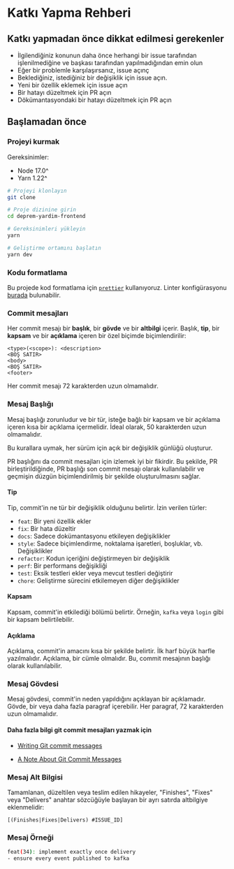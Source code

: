 # Katkı Yapma Rehberi

## Katkı yapmadan önce dikkat edilmesi gerekenler

- İlgilendiğiniz konunun daha önce herhangi bir issue tarafından işlenilmediğine ve başkası tarafından yapılmadığından emin olun
- Eğer bir problemle karşılaşırsanız, issue açınç
- Beklediğiniz, istediğiniz bir değişiklik için issue açın.
- Yeni bir özellik eklemek için issue açın
- Bir hatayı düzeltmek için PR açın
- Dökümantasyondaki bir hatayı düzeltmek için PR açın

## Başlamadan önce

### Projeyi kurmak

Gereksinimler:

- Node 17.0^
- Yarn 1.22^

```bash
# Projeyi klonlayın
git clone

# Proje dizinine girin
cd deprem-yardim-frontend

# Gereksinimleri yükleyin
yarn

# Geliştirme ortamını başlatın
yarn dev
```

### Kodu formatlama

Bu projede kod formatlama için [`prettier`](https://prettier.io/) kullanıyoruz. Linter konfigürasyonu [burada](https://github.com/acikkaynak/deprem-yardim-frontend/blob/main/.prettierrc) bulunabilir.

### Commit mesajları

Her commit mesajı bir **başlık**, bir **gövde** ve bir **altbilgi** içerir. Başlık, **tip**, bir **kapsam** ve bir **açıklama** içeren bir özel biçimde biçimlendirilir:

```plaintext
<type>(<scope>): <description>
<BOŞ SATIR>
<body>
<BOŞ SATIR>
<footer>
```

Her commit mesajı 72 karakterden uzun olmamalıdır.

### Mesaj Başlığı

Mesaj başlığı zorunludur ve bir tür, isteğe bağlı bir kapsam ve bir açıklama içeren kısa bir açıklama içermelidir. İdeal olarak, 50 karakterden uzun olmamalıdır.

Bu kurallara uymak, her sürüm için açık bir değişiklik günlüğü oluşturur.

PR başlığını da commit mesajları için izlemek iyi bir fikirdir. Bu şekilde, PR birleştirildiğinde, PR başlığı son commit mesajı olarak kullanılabilir ve geçmişin düzgün biçimlendirilmiş bir şekilde oluşturulmasını sağlar.

#### Tip

Tip, commit'in ne tür bir değişiklik olduğunu belirtir. İzin verilen türler:

- `feat`: Bir yeni özellik ekler
- `fix`: Bir hata düzeltir
- `docs`: Sadece dokümantasyonu etkileyen değişiklikler
- `style`: Sadece biçimlendirme, noktalama işaretleri, boşluklar, vb. Değişiklikler
- `refactor`: Kodun içeriğini değiştirmeyen bir değişiklik
- `perf`: Bir performans değişikliği
- `test`: Eksik testleri ekler veya mevcut testleri değiştirir
- `chore`: Geliştirme sürecini etkilemeyen diğer değişiklikler

#### Kapsam

Kapsam, commit'in etkilediği bölümü belirtir. Örneğin, `kafka` veya `login` gibi bir kapsam belirtilebilir.

#### Açıklama

Açıklama, commit'in amacını kısa bir şekilde belirtir. İlk harf büyük harfle yazılmalıdır. Açıklama, bir cümle olmalıdır. Bu, commit mesajının başlığı olarak kullanılabilir.

### Mesaj Gövdesi

Mesaj gövdesi, commit'in neden yapıldığını açıklayan bir açıklamadır. Gövde, bir veya daha fazla paragraf içerebilir. Her paragraf, 72 karakterden uzun olmamalıdır.

#### Daha fazla bilgi git commit mesajları yazmak için

- [Writing Git commit messages](http://365git.tumblr.com/post/3308646748/writing-git-commit-messages)

- [A Note About Git Commit Messages](http://tbaggery.com/2008/04/19/a-note-about-git-commit-messages.html)

### Mesaj Alt Bilgisi

Tamamlanan, düzeltilen veya teslim edilen hikayeler, "Finishes", "Fixes" veya "Delivers" anahtar sözcüğüyle başlayan bir ayrı satırda altbilgiye eklenmelidir:

`[(Finishes|Fixes|Delivers) #ISSUE_ID]`

### Mesaj Örneği

```sh
feat(34): implement exactly once delivery
- ensure every event published to kafka
```
